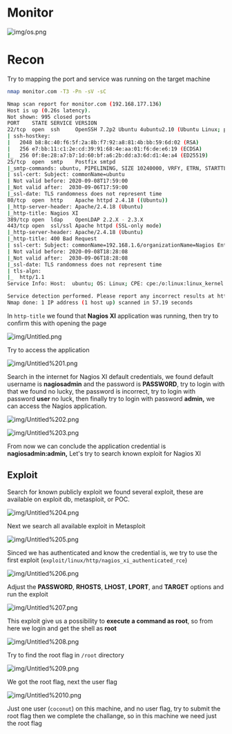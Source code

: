 # Monitor

![img/os.png](img/os.png)

# Recon

Try to mapping the port and service was running on the target machine

```bash
nmap monitor.com -T3 -Pn -sV -sC

Nmap scan report for monitor.com (192.168.177.136)
Host is up (0.26s latency).
Not shown: 995 closed ports
PORT    STATE SERVICE VERSION
22/tcp  open  ssh     OpenSSH 7.2p2 Ubuntu 4ubuntu2.10 (Ubuntu Linux; protocol 2.0)
| ssh-hostkey: 
|   2048 b8:8c:40:f6:5f:2a:8b:f7:92:a8:81:4b:bb:59:6d:02 (RSA)
|   256 e7:bb:11:c1:2e:cd:39:91:68:4e:aa:01:f6:de:e6:19 (ECDSA)
|_  256 0f:8e:28:a7:b7:1d:60:bf:a6:2b:dd:a3:6d:d1:4e:a4 (ED25519)
25/tcp  open  smtp    Postfix smtpd
|_smtp-commands: ubuntu, PIPELINING, SIZE 10240000, VRFY, ETRN, STARTTLS, ENHANCEDSTATUSCODES, 8BITMIME, DSN, 
| ssl-cert: Subject: commonName=ubuntu
| Not valid before: 2020-09-08T17:59:00
|_Not valid after:  2030-09-06T17:59:00
|_ssl-date: TLS randomness does not represent time
80/tcp  open  http    Apache httpd 2.4.18 ((Ubuntu))
|_http-server-header: Apache/2.4.18 (Ubuntu)
|_http-title: Nagios XI
389/tcp open  ldap    OpenLDAP 2.2.X - 2.3.X
443/tcp open  ssl/ssl Apache httpd (SSL-only mode)
|_http-server-header: Apache/2.4.18 (Ubuntu)
|_http-title: 400 Bad Request
| ssl-cert: Subject: commonName=192.168.1.6/organizationName=Nagios Enterprises/stateOrProvinceName=Minnesota/countryName=US
| Not valid before: 2020-09-08T18:28:08
|_Not valid after:  2030-09-06T18:28:08
|_ssl-date: TLS randomness does not represent time
| tls-alpn: 
|_  http/1.1
Service Info: Host:  ubuntu; OS: Linux; CPE: cpe:/o:linux:linux_kernel

Service detection performed. Please report any incorrect results at https://nmap.org/submit/ .
Nmap done: 1 IP address (1 host up) scanned in 57.19 seconds
```

In `http-title` we found that **Nagios XI** application was running, then try to confirm this with opening the page

![img/Untitled.png](img/Untitled.png)

Try to access the application

![img/Untitled%201.png](img/Untitled%201.png)

Search in the internet for Nagios XI default credentials, we found default username is **nagiosadmin** and the password is **PASSW0RD**, try to login with that we found no lucky, the password is incorrect, try to login with password **user** no luck, then finally try to login with password **admin,** we can access the Nagios application.

![img/Untitled%202.png](img/Untitled%202.png)

![img/Untitled%203.png](img/Untitled%203.png)

From now we can conclude the application credential is **nagiosadmin:admin,** Let's try to search known exploit for Nagios XI

## Exploit

Search for known publicly exploit we found several exploit, these are available on exploit db, metasploit, or POC.

![img/Untitled%204.png](img/Untitled%204.png)

Next we search all available exploit in Metasploit

![img/Untitled%205.png](img/Untitled%205.png)

Sinced we has authenticated and know the credential is, we try to use the first exploit (`exploit/linux/http/nagios_xi_authenticated_rce`)

![img/Untitled%206.png](img/Untitled%206.png)

Adjust the **PASSWORD**, **RHOSTS**, **LHOST**, **LPORT**, and **TARGET** options and run the exploit

![img/Untitled%207.png](img/Untitled%207.png)

This exploit give us a possibility to **execute a command as root**, so from here we login and get the shell as **root**

![img/Untitled%208.png](img/Untitled%208.png)

Try to find the root flag in `/root` directory

![img/Untitled%209.png](img/Untitled%209.png)

We got the root flag, next the user flag

![img/Untitled%2010.png](img/Untitled%2010.png)

Just one user (`coconut`) on this machine, and no user flag, try to submit the root flag then we complete the challange, so in this machine we need just the root flag
